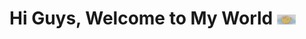<!-- Title -->
  
<h1> Hi Guys, Welcome to My World <img src="https://github.com/yolandahuangg/yolandahuangg/blob/main/myCat.gif" width="30px"> </h1>
</div>

<div align="center" width="50">
